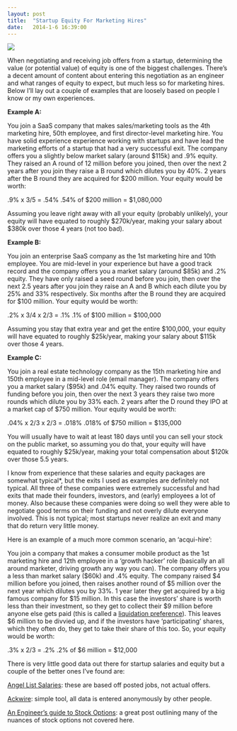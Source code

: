 ```yaml
---
layout: post
title:  "Startup Equity For Marketing Hires"
date:   2014-1-6 16:39:00
---
```


<img src="{{ site.baseurl }}/assets/img/pie.jpg">

When negotiating and receiving job offers from a startup, determining the value (or potential value) of equity is one of the biggest challenges. There’s a decent amount of content about entering this negotiation as an engineer and what ranges of equity to expect, but much less so for marketing hires. Below I’ll lay out a couple of examples that are loosely based on people I know or my own experiences.

**Example A:**

You join a SaaS company that makes sales/marketing tools as the 4th marketing hire, 50th employee, and first director-level marketing hire. You have solid experience experience working with startups and have lead the marketing efforts of a startup that had a very successful exit. The company offers you a slightly below market salary (around $115k) and .9% equity. They raised an A round of 12 million before you joined, then over the next 2 years after you join they raise a B round which dilutes you by 40%. 2 years after the B round they are acquired for $200 million. Your equity would be worth:

.9% x 3/5 = .54%
.54% of $200 million = $1,080,000

Assuming you leave right away with all your equity (probably unlikely), your equity will have equated to roughly $270k/year, making your salary about $380k over those 4 years (not too bad).

**Example B:**

You join an enterprise SaaS company as the 1st marketing hire and 10th employee. You are mid-level in your experience but have a good track record and the company offers you a market salary (around $85k) and .2% equity. They have only raised a seed round before you join, then over the next 2.5 years after you join they raise an A and B which each dilute you by 25% and 33% respectively. Six months after the B round they are acquired for $100 million. Your equity would be worth:

.2% x 3/4 x 2/3 = .1%
.1% of $100 million = $100,000

Assuming you stay that extra year and get the entire $100,000, your equity will have equated to roughly $25k/year, making your salary about $115k over those 4 years.

**Example C:**

You join a real estate technology company as the 15th marketing hire and 150th employee in a mid-level role (email manager). The company offers you a market salary ($95k) and .04% equity. They raised two rounds of funding before you join, then over the next 3 years they raise two more rounds which dilute you by 33% each. 2 years after the D round they IPO at a market cap of $750 million. Your equity would be worth:

.04% x 2/3 x 2/3 = .018%
.018% of $750 million = $135,000

You will usually have to wait at least 180 days until you can sell your stock on the public market, so assuming you do that, your equity will have equated to roughly $25k/year, making your total compensation about $120k over those 5.5 years.

I know from experience that these salaries and equity packages are somewhat typical*, but the exits I used as examples are definitely not typical. All three of these companies were extremely successful and had exits that made their founders, investors, and (early) employees a lot of money. Also because these companies were doing so well they were able to negotiate good terms on their funding and not overly dilute everyone involved. This is not typical; most startups never realize an exit and many that do return very little money.

Here is an example of a much more common scenario, an ‘acqui-hire’:

You join a company that makes a consumer mobile product as the 1st marketing hire and 12th employee in a ‘growth hacker’ role (basically an all around marketer, driving growth any way you can). The company offers you a less than market salary ($60k) and .4% equity. The company raised $4 million before you joined, then raises another round of $5 million over the next year which dilutes you by 33%. 1 year later they get acquired by a big famous company for $15 million. In this case the investors’ share is worth less than their investment, so they get to collect their $9 million before anyone else gets paid (this is called a <a href="http://www.entrepreneur.com/article/229615" target="_blank">liquidation preference</a>). This leaves $6 million to be divvied up, and if the investors have ‘participating’ shares, which they often do, they get to take their share of this too. So, your equity would be worth:

.3% x 2/3 = .2%
.2% of $6 million = $12,000

There is very little good data out there for startup salaries and equity but a couple of the better ones I’ve found are:

<a href="https://angel.co/salaries" target="_blank">Angel List Salaries</a>: these are based off posted jobs, not actual offers.

<a href="http://www.ackwire.com/" target="_blank">Ackwire</a>: simple tool, all data is entered anonymously by other people.

<a href="http://blog.alexmaccaw.com/an-engineers-guide-to-stock-options" target="_blank">An Engineer’s guide to Stock Options</a>: a great post outlining many of the nuances of stock options not covered here.


